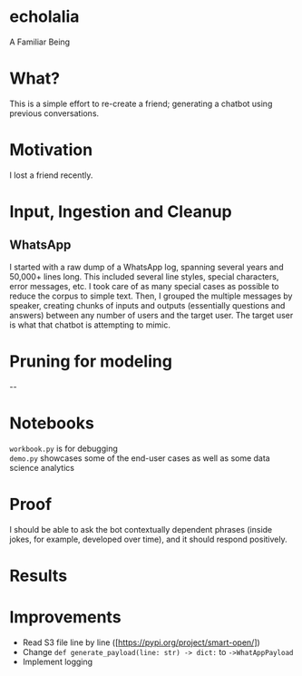 # echolalia
A Familiar Being

# What?
This is a simple effort to re-create a friend; generating a chatbot using previous conversations.

# Motivation
I lost a friend recently.

# Input, Ingestion and Cleanup
## WhatsApp
I started with a raw dump of a WhatsApp log, spanning several years and 50,000+ lines long. This included several line styles, special characters, error messages, etc. I took care of as many special cases as possible to reduce the corpus to simple text. Then, I grouped the multiple messages by speaker, creating chunks of inputs and outputs (essentially questions and answers) between any number of users and the target user. The target user is what that chatbot is attempting to mimic. 

# Pruning for modeling
--

# Notebooks
`workbook.py` is for debugging  
`demo.py` showcases some of the end-user cases as well as some data science analytics


# Proof
I should be able to ask the bot contextually dependent phrases (inside jokes, for example, developed over time), and it should respond positively.

# Results


# Improvements

- Read S3 file line by line ([https://pypi.org/project/smart-open/])
- Change `def generate_payload(line: str) -> dict:` to `->WhatAppPayload`
- Implement logging